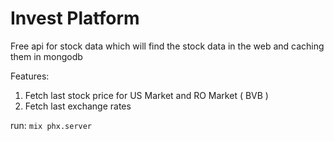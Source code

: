 # Invest Platform

Free api for stock data which will find the stock data in the web and caching them in mongodb

Features:
 1. Fetch last stock price for US Market and RO Market ( BVB )
 2. Fetch last exchange rates


run: `mix phx.server`
